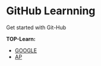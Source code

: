 # GitHub Learnning
Get started with Git-Hub

**TOP-Learn:**
* [GOOGLE](https://google.com)
* [AP](https://github.com/MMovasaghi/Advanced-Programming)

